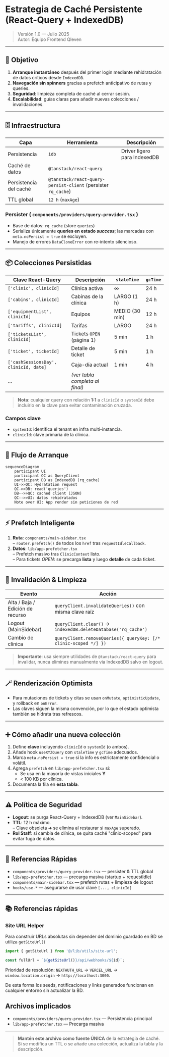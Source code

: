 # Estrategia de Caché Persistente (React-Query + IndexedDB)

> Versión 1.0 — Julio 2025  
> Autor: Equipo Frontend Qleven

---

## 🎯 Objetivo

1. **Arranque instantáneo** después del primer login mediante rehidratación de datos críticos desde `IndexedDB`.
2. **Navegación sin spinners** gracias a prefetch anticipativo de rutas y queries.
3. **Seguridad**: limpieza completa de caché al cerrar sesión.
4. **Escalabilidad**: guías claras para añadir nuevas colecciones / invalidaciones.

---

## 🗄️ Infraestructura

| Capa | Herramienta | Descripción |
|------|-------------|-------------|
| Persistencia | `idb` | Driver ligero para IndexedDB |
| Caché de datos | `@tanstack/react-query` |
| Persistencia del caché | `@tanstack/react-query-persist-client` (persister `rq_cache`) |
| TTL global | `12 h` (`maxAge`) |

### Persister ( `components/providers/query-provider.tsx` )
* Base de datos: `rq_cache`  (store `queries`)
* Serializa únicamente **queries en estado *success***; las marcadas con `meta.noPersist = true` se excluyen.
* Manejo de errores `DataCloneError` con re-intento silencioso.

---

## 📦 Colecciones Persistidas

| Clave React-Query | Descripción | `staleTime` | `gcTime` |
|------------------|-------------|-------------|-----------|
| `['clinic', clinicId]` | Clínica activa | ∞ | 24 h |
| `['cabins', clinicId]` | Cabinas de la clínica | LARGO (1 h) | 24 h |
| `['equipmentList', clinicId]` | Equipos | MEDIO (30 min) | 12 h |
| `['tariffs', clinicId]` | Tarifas | LARGO | 24 h |
| `['ticketsList', clinicId]` | Tickets `OPEN` (página 1) | 5 min | 1 h |
| `['ticket', ticketId]` | Detalle de ticket | 5 min | 1 h |
| `['cashSessionsDay', clinicId, date]` | Caja-día actual | 1 min | 4 h |
| … | _(ver tabla completa al final)_ |

> **Nota**: cualquier query con relación **1:1** a `clinicId` o `systemId` debe incluirlo en la clave para evitar contaminación cruzada.

### Campos clave
* `systemId`: identifica el tenant en infra multi-instancia.
* `clinicId`: clave primaria de la clínica.

---

## 🚀 Flujo de Arranque

```mermaid
sequenceDiagram
    participant UI
    participant QC as QueryClient
    participant DB as IndexedDB (rq_cache)
    UI->>QC: Hydratation request
    QC->>DB: read('queries')
    DB-->>QC: cached client (JSON)
    QC-->>UI: datos rehidratados
    Note over UI: App render sin peticiones de red
```

---

## ⚡ Prefetch Inteligente

1. **Ruta**: `components/main-sidebar.tsx`  
   – `router.prefetch()` de todos los `href` tras `requestIdleCallback`.
2. **Datos**: `lib/app-prefetcher.tsx`  
   – Prefetch masivo tras `ClinicContext` listo.  
   – Para tickets *OPEN*: se precarga **lista** y luego **detalle** de cada ticket.

---

## 🔄 Invalidación & Limpieza

| Evento | Acción |
|--------|--------|
| Alta / Baja / Edición de recurso | `queryClient.invalidateQueries()` con misma clave raíz |
| Logout (MainSidebar) | `queryClient.clear()` → `indexedDB.deleteDatabase('rq_cache')` |
| Cambio de clínica | `queryClient.removeQueries({ queryKey: [/* clinic-scoped */] })` |

> **Importante**: usa siempre utilidades de `@tanstack/react-query` para invalidar, nunca elimines manualmente via IndexedDB salvo en logout.

---

## 🪄 Renderización Optimista

* Para mutaciones de tickets y citas se usan `onMutate`, `optimisticUpdate`, y rollback en `onError`.
* Las claves siguen la misma convención, por lo que el estado optimista también se hidrata tras refrescos.

---

## ➕ Cómo añadir una nueva colección

1. Define **clave** incluyendo `clinicId` o `systemId` (o ambos).
2. Añade hook `useXYZQuery` con `staleTime` y `gcTime` adecuados.
3. Marca `meta.noPersist = true` si la info es estrictamente confidencial o volátil.  
4. Agrega `prefetch` en `lib/app-prefetcher.tsx` si:
   * Se usa en la mayoría de vistas iniciales **Y**
   * < 100 KB por clínica.
5. Documenta la fila en **esta tabla**.

---

## ⚠️ Política de Seguridad

* **Logout**: se purga React-Query + IndexedDB (ver `MainSidebar`).
* **TTL**: 12 h máximo.  
  – Clave obsoleta ➜ se elimina al restaurar si `maxAge` superado.
* **Rol Staff**: si cambia de clínica, se quita caché "clinic-scoped" para evitar fuga de datos.

---

## 📑 Referencias Rápidas

* `components/providers/query-provider.tsx` — persister & TTL global
* `lib/app-prefetcher.tsx` — precarga masiva (startup + requestIdle)
* `components/main-sidebar.tsx` — prefetch rutas + limpieza de logout
* `hooks/use-*` — asegurarse de usar clave `[..., clinicId]`

---

## 📚 Referencias rápidas

### Site URL Helper

Para construir URLs absolutas sin depender del dominio guardado en BD se utiliza `getSiteUrl()`

```ts
import { getSiteUrl } from '@/lib/utils/site-url';

const fullUrl = `${getSiteUrl()}/api/webhooks/${id}`;
```

Prioridad de resolución: `NEXTAUTH_URL` → `VERCEL_URL` → `window.location.origin` → `http://localhost:3000`.

De esta forma los seeds, notificaciones y links generados funcionan en cualquier entorno sin actualizar la BD.

## Archivos implicados
* `components/providers/query-provider.tsx` — Persistencia principal
* `lib/app-prefetcher.tsx` — Precarga masiva

---

> **Mantén este archivo como fuente ÚNICA** de la estrategia de caché.
> Si se modifica un TTL o se añade una colección, actualiza la tabla y la descripción. 